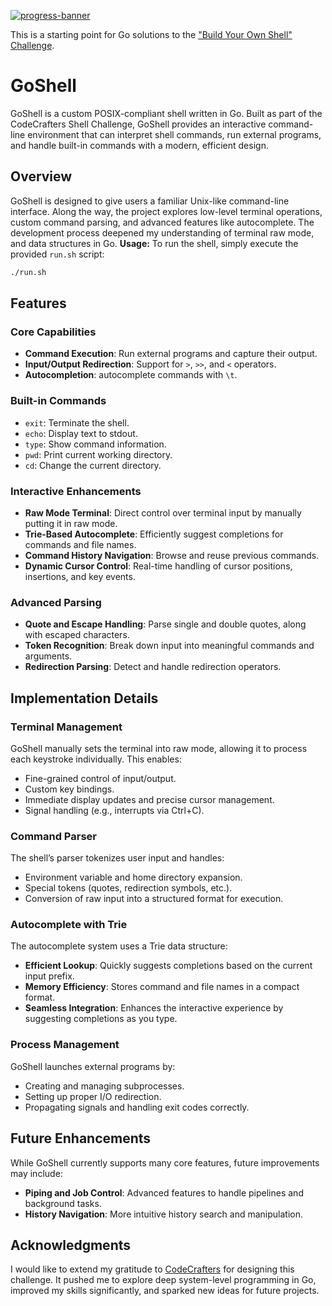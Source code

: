 [![progress-banner](https://backend.codecrafters.io/progress/shell/d9f7394a-7cab-496f-b7c5-c9076d532c12)](https://app.codecrafters.io/users/codecrafters-bot?r=2qF)

This is a starting point for Go solutions to the
["Build Your Own Shell" Challenge](https://app.codecrafters.io/courses/shell/overview).

# GoShell

GoShell is a custom POSIX-compliant shell written in Go. Built as part of the CodeCrafters Shell Challenge, GoShell provides an interactive command-line environment that can interpret shell commands, run external programs, and handle built-in commands with a modern, efficient design.

## Overview

GoShell is designed to give users a familiar Unix-like command-line interface. Along the way, the project explores low-level terminal operations, custom command parsing, and advanced features like autocomplete. The development process deepened my understanding of terminal raw mode, and data structures in Go.
**Usage:** To run the shell, simply execute the provided `run.sh` script:

```sh
./run.sh
```

## Features

### Core Capabilities

- **Command Execution**: Run external programs and capture their output.
- **Input/Output Redirection**: Support for `>`, `>>`, and `<` operators.
- **Autocompletion**: autocomplete commands with `\t`.

### Built-in Commands

- `exit`: Terminate the shell.
- `echo`: Display text to stdout.
- `type`: Show command information.
- `pwd`: Print current working directory.
- `cd`: Change the current directory.

### Interactive Enhancements

- **Raw Mode Terminal**: Direct control over terminal input by manually putting it in raw mode.
- **Trie-Based Autocomplete**: Efficiently suggest completions for commands and file names.
- **Command History Navigation**: Browse and reuse previous commands.
- **Dynamic Cursor Control**: Real-time handling of cursor positions, insertions, and key events.

### Advanced Parsing

- **Quote and Escape Handling**: Parse single and double quotes, along with escaped characters.
- **Token Recognition**: Break down input into meaningful commands and arguments.
- **Redirection Parsing**: Detect and handle redirection operators.

## Implementation Details

### Terminal Management

GoShell manually sets the terminal into raw mode, allowing it to process each keystroke individually. This enables:

- Fine-grained control of input/output.
- Custom key bindings.
- Immediate display updates and precise cursor management.
- Signal handling (e.g., interrupts via Ctrl+C).

### Command Parser

The shell’s parser tokenizes user input and handles:

- Environment variable and home directory expansion.
- Special tokens (quotes, redirection symbols, etc.).
- Conversion of raw input into a structured format for execution.

### Autocomplete with Trie

The autocomplete system uses a Trie data structure:

- **Efficient Lookup**: Quickly suggests completions based on the current input prefix.
- **Memory Efficiency**: Stores command and file names in a compact format.
- **Seamless Integration**: Enhances the interactive experience by suggesting completions as you type.

### Process Management

GoShell launches external programs by:

- Creating and managing subprocesses.
- Setting up proper I/O redirection.
- Propagating signals and handling exit codes correctly.

## Future Enhancements

While GoShell currently supports many core features, future improvements may include:

- **Piping and Job Control**: Advanced features to handle pipelines and background tasks.
- **History Navigation**: More intuitive history search and manipulation.

## Acknowledgments

I would like to extend my gratitude to [CodeCrafters](https://app.codecrafters.io/catalog) for designing this challenge. It pushed me to explore deep system-level programming in Go, improved my skills significantly, and sparked new ideas for future projects.

